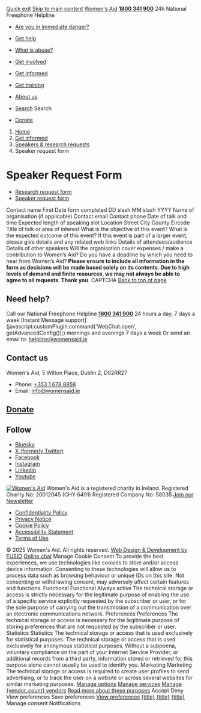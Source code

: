 [Quick exit](https://www.womensaid.ie/get-informed/speakers-research-requests/speaker-request-form/#exit)
[Skip to main content](https://www.womensaid.ie/get-informed/speakers-research-requests/speaker-request-form/#pagecontent "Skip to main content")
[Women's Aid](https://www.womensaid.ie/)
**[1800 341 900](tel:1800341900)** 24h National Freephone Helpline
  * [Are you in immediate danger?](https://www.womensaid.ie/are-you-in-immediate-danger/)
  * [Get help](https://www.womensaid.ie/get-help/)
  * [What is abuse?](https://www.womensaid.ie/what-is-abuse/)
  * [Get involved](https://www.womensaid.ie/get-involved/)
  * [Get informed](https://www.womensaid.ie/get-informed/)
  * [Get training](https://www.womensaid.ie/get-training/)
  * [About us](https://www.womensaid.ie/about-us/)


  * [Search](https://www.womensaid.ie/get-informed/speakers-research-requests/speaker-request-form/)
Search
  * [Donate](https://www.womensaid.ie/get-involved/donate/)


  1. [Home](https://www.womensaid.ie/)
  2. [Get informed](https://www.womensaid.ie/get-informed/)
  3. [Speakers & research requests](https://www.womensaid.ie/get-informed/speakers-research-requests/)
  4. Speaker request form


# Speaker Request Form
  * [Research request form](https://www.womensaid.ie/get-informed/speakers-research-requests/research-request-form/)
  * [Speaker request form](https://www.womensaid.ie/get-informed/speakers-research-requests/speaker-request-form/)


Contact name
First
Date form completed
DD slash MM slash YYYY
Name of organisation (if applicable)
Contact email
Contact phone
Date of talk and time
Expected length of speaking slot
Location
Street City County Eircode
Title of talk or area of interest
What is the objective of this event?
What is the expected outcome of this event?
If this event is part of a larger event, please give details and any related web links
Details of attendees/audience
Details of other speakers
Will the organisation cover expenses / make a contribution to Women’s Aid?
Do you have a deadline by which you need to hear from Women’s Aid?
**Please ensure to include all information in the form as decisions will be made based solely on its contents. Due to high levels of demand and finite resources, we may not always be able to agree to all requests. Thank you.**
CAPTCHA
[Back to top of page](https://www.womensaid.ie/get-informed/speakers-research-requests/speaker-request-form/#top)
## Need help?
Call our National Freephone Helpline **[1800 341 900](tel:1800341900)** 24 hours a day, 7 days a week 
[Instant Message support](javascript:customPlugin.command\('WebChat.open', getAdvancedConfig\(\)\);) mornings and evenings 7 days a week
Or send an email to: helpline@womensaid.ie
## Contact us
Women's Aid, 5 Wilton Place, Dublin 2, D02RR27
  * Phone: [+353 1 678 8858](tel:+35316788858)
  * Email: info@womensaid.ie


## [Donate](https://www.womensaid.ie/get-involved/donate/)
## Follow
  * [Bluesky](https://bsky.app/profile/womensaidireland.bsky.social)
  * [X (formerly Twitter)](https://x.com/Womens_Aid)
  * [Facebook](https://www.facebook.com/womensaid.ie)
  * [Instagram](https://www.instagram.com/womens.aid)
  * [Linkedin](https://www.linkedin.com/company/women's-aid/)
  * [Youtube](https://www.youtube.com/@womensaidireland)


[![Women's Aid](https://www.womensaid.ie/app/themes/womensaidsage9/resources/assets/img/womens-aid-logo-white.svg)](https://www.womensaid.ie/get-informed/speakers-research-requests/speaker-request-form/)
Women's Aid is a registered charity in Ireland.
Registered Charity No: 20012045 (CHY 6491) Registered Company No: 58035
[Join our Newsletter](https://www.womensaid.ie/get-informed/news-events/newsletter/)
  * [Confidentiality Policy](https://www.womensaid.ie/about-us/compliance/confidentiality-policy/)
  * [Privacy Notice](https://www.womensaid.ie/about-us/compliance/privacy-notice/)
  * [Cookie Policy](https://www.womensaid.ie/about-us/compliance/cookie-policy/)
  * [Accessibility Statement](https://www.womensaid.ie/about-us/compliance/accessibility-statement/)
  * [Terms of Use](https://www.womensaid.ie/about-us/compliance/terms-of-use/)


© 2025 Women's Aid. All rights reserved. [Web Design & Development by FUSIO](https://www.fusio.net/?utm_source=WomensAid&utm_medium=Website&utm_campaign=ClientLinks)
[Online chat](https://www.womensaid.ie/get-informed/speakers-research-requests/speaker-request-form/#chat)
Manage Cookie Consent
To provide the best experiences, we use technologies like cookies to store and/or access device information. Consenting to these technologies will allow us to process data such as browsing behaviour or unique IDs on this site. Not consenting or withdrawing consent, may adversely affect certain features and functions.
Functional Functional Always active 
The technical storage or access is strictly necessary for the legitimate purpose of enabling the use of a specific service explicitly requested by the subscriber or user, or for the sole purpose of carrying out the transmission of a communication over an electronic communications network.
Preferences Preferences
The technical storage or access is necessary for the legitimate purpose of storing preferences that are not requested by the subscriber or user.
Statistics Statistics
The technical storage or access that is used exclusively for statistical purposes. The technical storage or access that is used exclusively for anonymous statistical purposes. Without a subpoena, voluntary compliance on the part of your Internet Service Provider, or additional records from a third party, information stored or retrieved for this purpose alone cannot usually be used to identify you.
Marketing Marketing
The technical storage or access is required to create user profiles to send advertising, or to track the user on a website or across several websites for similar marketing purposes.
[Manage options](https://www.womensaid.ie/get-informed/speakers-research-requests/speaker-request-form/) [Manage services](https://www.womensaid.ie/get-informed/speakers-research-requests/speaker-request-form/) [Manage {vendor_count} vendors](https://www.womensaid.ie/get-informed/speakers-research-requests/speaker-request-form/) [Read more about these purposes](https://cookiedatabase.org/tcf/purposes/)
Accept Deny View preferences Save preferences [View preferences](https://www.womensaid.ie/get-informed/speakers-research-requests/speaker-request-form/)
[{title}](https://www.womensaid.ie/get-informed/speakers-research-requests/speaker-request-form/) [{title}](https://www.womensaid.ie/get-informed/speakers-research-requests/speaker-request-form/) [{title}](https://www.womensaid.ie/get-informed/speakers-research-requests/speaker-request-form/)
Manage consent
Notifications
